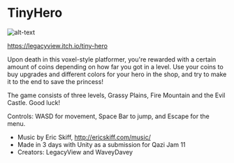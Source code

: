 # TinyHero

![alt-text](https://img.itch.zone/aW1nLzEyNzYyODAucG5n/original/6PAjoG.png)

https://legacyview.itch.io/tiny-hero

Upon death in this voxel-style platformer, you're rewarded with a certain amount of coins depending on how far you got in a level. Use your coins to buy upgrades and different colors for your hero in the shop, and try to make it to the end to save the princess! 

The game consists of three levels, Grassy Plains, Fire Mountain and the Evil Castle. Good luck!

Controls: WASD for movement, Space Bar to jump, and Escape for the menu.

* Music by Eric Skiff, http://ericskiff.com/music/
* Made in 3 days with Unity as a submission for Qazi Jam 11
* Creators: LegacyView and WaveyDavey

<p align="center">
  <img https://img.itch.zone/aW1hZ2UvMjY1MDAwLzEyNzYyNDgucG5n/347x500/Bc76vE.png>
  <img https://img.itch.zone/aW1hZ2UvMjY1MDAwLzEyNzYyNTAucG5n/347x500/urQq99.png>
  <img https://img.itch.zone/aW1hZ2UvMjY1MDAwLzEyNzYyNDkucG5n/347x500/dyJ3Yh.png>
</p>
